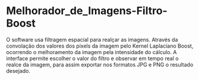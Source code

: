 # Melhorador_de_Imagens-Filtro-Boost
O software usa filtragem espacial para realçar as imagens. Através da convolação dos valores dos pixels da imagem pelo Kernel Laplaciano Boost, ocorrendo o melhoramento da imagem pela intensidade do cálculo. A interface permite escolher o valor do filtro e observar em tempo real o realce da imagem, para assim exportar nos formatos JPG e PNG o resultado desejado.
